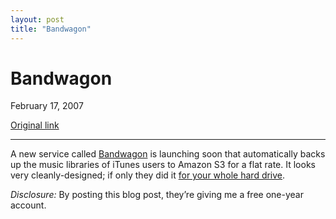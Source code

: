 ```yaml
---
layout: post
title: "Bandwagon"
---
```

Bandwagon
=========

February 17, 2007

[Original link](http://www.aaronsw.com/weblog/bandwagon)

* * * * *

A new service called [Bandwagon](http://ridethebandwagon.com/) is
launching soon that automatically backs up the music libraries of iTunes
users to Amazon S3 for a flat rate. It looks very cleanly-designed; if
only they did it [for your whole hard
drive](http://www.aaronsw.com/weblog/lazybackup).

*Disclosure:* By posting this blog post, they’re giving me a free
one-year account.
